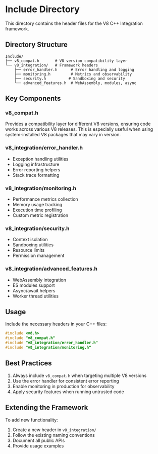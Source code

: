 # Include Directory

This directory contains the header files for the V8 C++ Integration framework.

## Directory Structure

```
Include/
├── v8_compat.h       # V8 version compatibility layer
└── v8_integration/   # Framework headers
    ├── error_handler.h      # Error handling and logging
    ├── monitoring.h         # Metrics and observability
    ├── security.h          # Sandboxing and security
    └── advanced_features.h  # WebAssembly, modules, async
```

## Key Components

### v8_compat.h
Provides a compatibility layer for different V8 versions, ensuring code works across various V8 releases. This is especially useful when using system-installed V8 packages that may vary in version.

### v8_integration/error_handler.h
- Exception handling utilities
- Logging infrastructure
- Error reporting helpers
- Stack trace formatting

### v8_integration/monitoring.h
- Performance metrics collection
- Memory usage tracking
- Execution time profiling
- Custom metric registration

### v8_integration/security.h
- Context isolation
- Sandboxing utilities
- Resource limits
- Permission management

### v8_integration/advanced_features.h
- WebAssembly integration
- ES modules support
- Async/await helpers
- Worker thread utilities

## Usage

Include the necessary headers in your C++ files:

```cpp
#include <v8.h>
#include "v8_compat.h"
#include "v8_integration/error_handler.h"
#include "v8_integration/monitoring.h"
```

## Best Practices

1. Always include `v8_compat.h` when targeting multiple V8 versions
2. Use the error handler for consistent error reporting
3. Enable monitoring in production for observability
4. Apply security features when running untrusted code

## Extending the Framework

To add new functionality:
1. Create a new header in `v8_integration/`
2. Follow the existing naming conventions
3. Document all public APIs
4. Provide usage examples